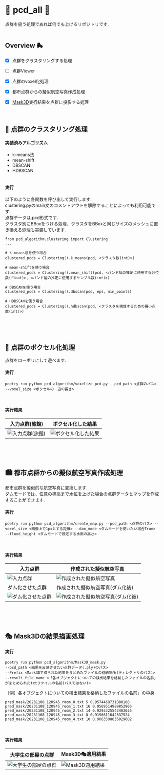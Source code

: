 # 🌈 pcd_all 🌈
点群を扱う処理であれば何でも上げるリポジトリです.
<br><br>


## Overview 🛼
- [x] 点群をクラスタリングする処理
- [ ] 点群Viewer
- [x] 点群のvoxel化処理
- [x] 都市点群からの擬似航空写真作成処理
- [x] [Mask3D](https://github.com/cvg/Mask3D)実行結果を点群に投影する処理
<br><br><br>


## 🎨 点群のクラスタリング処理
#### 実装済みアルゴリズム
- k-means法
- mean-shift
- DBSCAN
- HDBSCAN
<br><br>

#### 実行
以下のように各関数を呼び出して実行します.<br>
clustering.pyのmain文のコメントアウトを解除することによっても利用可能です.<br>
点群データは.pcd形式です.<br>
クラスタ別にBBoxをつける処理、クラスタをBBoxと同じサイズのメッシュに置き換える処理も実装しています.
```
from pcd_algorithm.clustering import Clustering
...

# k-means法を使う場合
clustered_pcds = Clustering().k_means(pcd, <クラスタ数(int)>)

# mean-shiftを使う場合
clustered_pcds = Clustering().mean_shift(pcd, <バンド幅の推定に使用する分位数(float)>, <バンド幅の推定に使用するサンプル数(int)>)

# DBSCANを使う場合
clustered_pcds = Clustering().dbscan(pcd, eps, min_points)

# HDBSCANを使う場合
clustered_pcds = Clustering().hdbscan(pcd, <クラスタを構成するための最小点数(int)>)
```
<br><br><br>


## 🧩 点群のボクセル化処理
点群をローポリにして遊べます.
#### 実行
```
poetry run python pcd_algorithm/voxelize_pcd.py --pcd_path <点群のパス> --voxel_size <ボクセルの一辺の長さ>
```
<br>

#### 実行結果
|入力点群(旅館)|ボクセル化した結果|
|---|---|
|![入力点群(旅館)](https://github.com/sakamo1112/pcd-all/assets/125291665/4b4a8058-83ee-4293-bde0-fcc89cb8f10e)|![ボクセル化した結果](https://github.com/sakamo1112/pcd-all/assets/125291665/edcf8400-4ff3-4107-a935-fc01325c465b)|
<br><br><br>


## 🏙️ 都市点群からの擬似航空写真作成処理
都市点群を擬似的な航空写真に変換します.<br>
ダムモードでは、任意の標高まで水位を上げた場合の点群データとマップを作成することができます.
#### 実行
```
poetry run python pcd_algorithm/create_map.py --pcd_path <点群のパス> --voxel_size <画像上で1pxとする距離> --dam_mode <ダムモードを使いたい場合True> --flood_height <ダムモードで設定する水面の高さ>
```
<br>

#### 実行結果
|入力点群|作成された擬似航空写真|
|---|---|
|![入力点群](https://github.com/sakamo1112/pcd-all/assets/125291665/3c22e0fa-d511-4f89-a398-44bb3cd038ac)|![作成された擬似航空写真](https://github.com/sakamo1112/pcd-all/assets/125291665/32324088-d6fe-417b-8a8b-94964170f3fa)|
|ダム化させた点群|作成された擬似航空写真(ダム化後)|
|![ダム化させた点群](https://github.com/sakamo1112/pcd-all/assets/125291665/2bfc6cc8-45a3-49f3-b34e-d34062223232)|![作成された擬似航空写真(ダム化後)](https://github.com/sakamo1112/pcd-all/assets/125291665/c1c1eae2-2eca-418a-9c2e-6022c69d030a)|
<br><br><br>


## 🎭 Mask3Dの結果描画処理
#### 実行
```
poetry run python pcd_algorithm/Mask3D_mask.py 
--pcd_path <結果を反映させたい点群データ(.ply)のパス> 
--Prefix <Mask3Dで得られた結果をまとめたファイルの格納場所(ディレクトリのパス)> 
--result_file_name <「各オブジェクトについての検出結果を格納したファイルの名前」がまとめられたtxtファイルの名前(パスではない)>
```
（例）各オブジェクトについての検出結果を格納したファイルの名前」の中身
```
pred_mask/20231108_120945_room_0.txt 5 0.9574468731880188
pred_mask/20231108_120945_room_1.txt 16 0.9569514989852905
pred_mask/20231108_120945_room_2.txt 14 0.9293325543403625
pred_mask/20231108_120945_room_3.txt 8 0.9196611642837524
pred_mask/20231108_120945_room_4.txt 10 0.9063308835029602
```
<br>

#### 実行結果
|大学生の部屋の点群|Mask3D🎭適用結果|
|---|---|
|![大学生の部屋の点群](https://github.com/sakamo1112/pcd-all/assets/125291665/6363f1ce-6ec1-4607-8771-d17f7535bbb7)|![Mask3D適用結果](https://github.com/sakamo1112/pcd-all/assets/125291665/0f43c9bb-1cf3-4ac2-b4b6-5b018eb951f4)|

